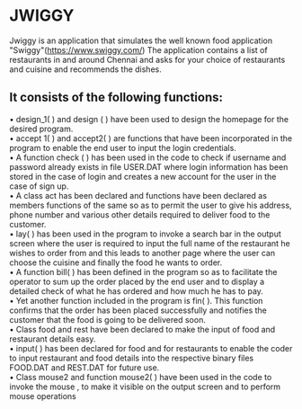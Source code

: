 # JWIGGY
Jwiggy is an application that simulates the well known food application "Swiggy"(https://www.swiggy.com/)
The application contains a list of restaurants in and around Chennai and asks for your choice of restaurants and cuisine and recommends the dishes.

## It consists of the following functions:   
• design_1( ) and design ( ) have been used to design the homepage for the desired program.  
• accept 1( ) and accept2( ) are functions that have been incorporated in the program to enable the end user to input the login credentials.  
• A function check ( ) has been used in the code to check if username and password already exists in file USER.DAT where login information has been stored in the case of login and creates a new account for the user in the case of sign up.  
• A class act has been declared and functions have been declared as members functions of the same so as to permit the user to give his address, phone number and various other details required to deliver food to the customer.  
• lay( ) has been used in the program to invoke a search bar in the output screen where the user is required to input the full name of the restaurant he wishes to order from and this leads to another page where the user can choose the cuisine and finally the food he wants to order.  
• A function bill( ) has been defined in the program so as to facilitate the operator to sum up the order placed by the end user and to display a detailed check of what he has ordered and how much he has to pay.    
• Yet another function included in the program is fin( ). This function confirms that the order has been placed successfully and notifies the customer that the food is going to be delivered soon.  
• Class food and rest have been declared to make the input of food and restaurant details easy.  
• input( ) has been declared for food and for restaurants to enable the coder to input restaurant and food details into the respective binary files FOOD.DAT and REST.DAT for future use.  
• Class mouse2 and function mouse2( ) have been used in the code to invoke the mouse , to make it visible on the output screen and to perform mouse operations  
